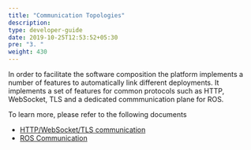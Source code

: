 ```yaml
---
title: "Communication Topologies"
description:
type: developer-guide
date: 2019-10-25T12:53:52+05:30
pre: "3. "
weight: 430
---
```

In order to facilitate the software composition the platform implements a number of features to automatically link different deployments. It implements a set of features for common protocols such as HTTP, WebSocket, TLS and a dedicated commmunication plane for ROS.

To learn more, please refer to the following documents

* [HTTP/WebSocket/TLS communication](./std-comms)
* [ROS Communication](./ros-support)